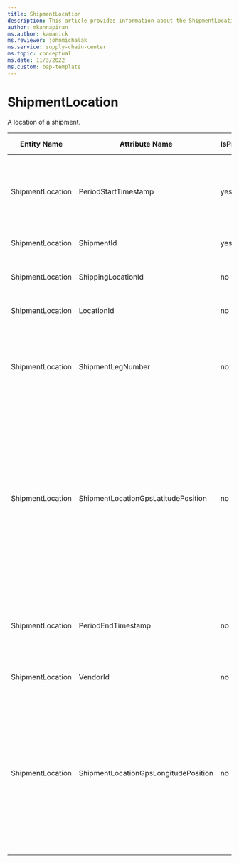 ```yaml
---
title: ShipmentLocation
description: This article provides information about the ShipmentLocation entity.
author: mkannapiran
ms.author: kamanick
ms.reviewer: johnmichalak
ms.service: supply-chain-center
ms.topic: conceptual
ms.date: 11/3/2022
ms.custom: bap-template
---
```


# ShipmentLocation

A location of a shipment.

| **Entity Name** | **Attribute Name** | **IsPrimaryKey** | **Data Type** | **Data Length** | **Description** |
| --- | --- | --- | --- | --- | --- |
| ShipmentLocation | PeriodStartTimestamp | yes | timestamp | 14 | The period start timestamp that the shipment was at the shipping location. |
| ShipmentLocation | ShipmentId | yes | string | 36 | The unique identifier of a Shipment. |
| ShipmentLocation | ShippingLocationId | no | string | 36 | The unique identifier of a Shipping Location. |
| ShipmentLocation | LocationId | no | string | 36 | The unique identifier of a Location. |
| ShipmentLocation | ShipmentLegNumber | no | integer | 9 | The unique identifier of the Shipment Leg Number, which equals the shipment leg 'sequence number'. |
| ShipmentLocation | ShipmentLocationGpsLatitudePosition | no | decimal | 14 | The GPS position of the Shipment Location. expressed in latitude. This may be an in-transit location.</br></br>For example:GPS Coords (Ex= 39deg 58.589min) - seconds are converted to decimal format. |
| ShipmentLocation | PeriodEndTimestamp | no | timestamp | 14 | The period end timestamp that the shipment was at the shipping location. |
| ShipmentLocation | VendorId | no | string | 36 | The unique identifier of a Vendor. |
| ShipmentLocation | ShipmentLocationGpsLongitudePosition | no | decimal | 14 | The GPS position of the Shipment expressed in longitude. This may be an in-transit location.</br></br>For example: GPS Coords (Ex= 39deg 58.589min) - seconds are converted to decimal format. |
